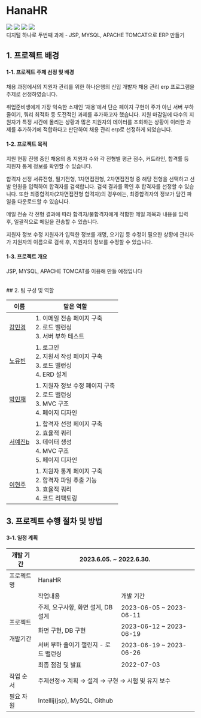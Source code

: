 # HanaHR
<img src="https://img.shields.io/badge/mysql-4479A1?style=for-the-badge&logo=mysql&logoColor=white"> <img src="https://img.shields.io/badge/apache tomcat-F8DC75?style=for-the-badge&logo=apachetomcat&logoColor=white"> <img src="https://img.shields.io/badge/github-181717?style=for-the-badge&logo=github&logoColor=white"> <img src="https://img.shields.io/badge/bootstrap-7952B3?style=for-the-badge&logo=bootstrap&logoColor=white"> 
<br />
디지털 하나로 두번째 과제 - JSP, MYSQL, APACHE TOMCAT으로 ERP 만들기

## 1. 프로젝트 배경

#### 1-1. 프로젝트 주제 선정 및 배경

채용 과정에서의 지원자 관리를 위한 하나은행의 신입 개발자 채용 관리 erp 프로그램을 주제로 선정하였습니다. 

취업준비생에게 가장 익숙한 소재인 ‘채용’에서 단순 페이지 구현이 주가 아닌 서버 부하 줄이기, 쿼리 최적화 등 도전적인 과제를 추가하고자 했습니다. 지원 마감일에 다수의 지원자가 특정 시간에 몰리는 상황과 많은 지원자의 데이터를 조회하는 상황이 이러한 과제를 추가하기에 적합하다고 판단하여 채용 관리 erp로 선정하게 되었습니다.


#### 1-2. 프로젝트 목적
지원 현황
진행 중인 채용의 총 지원자 수와 각 전형별 평균 점수,  커트라인, 합격률 등 지원자 통계 정보를 확인할 수 있습니다.

합격자 선정
서류전형, 필기전형, 1차면접전형, 2차면접전형 중 해당 전형을 선택하고 선발 인원을 입력하여 합격자를 검색합니다. 검색 결과를 확인 후 합격자를 선정할 수 있습니다. 또한 최종합격자(2차면접전형 합격자)의 경우에는, 최종합격자의 정보가 담긴 파일을 다운로드할 수 있습니다.

메일 전송
각 전형 결과에 따라 합격자/불합격자에게 적합한 메일 제목과 내용을 입력 후, 일괄적으로 메일을 전송할 수 있습니다.

지원자 정보 수정
지원자가 입력한 정보를 개명, 오기입 등 수정이 필요한 상황에 관리자가 지원자의 이름으로 검색 후, 지원자의 정보를 수정할 수 있습니다.


#### 1-3. 프로젝트 개요
JSP, MYSQL, APACHE TOMCAT를 이용해 만들 예정입니다

<br />
## 2. 팀 구성 및 역할

이름 | 맡은 역할
------------|------|
[강민경](https://github.com/LaNiMk) | 1. 이메일 전송 페이지 구축<br />2. 로드 밸런싱<br /> 3. 서버 부하 테스트 |
[노유빈](https://github.com/YOOBINNOH) | 1. 로그인 <br />2. 지원서 작성 페이지 구축<br />3. 로드 밸런싱<br />4. ERD 설계 |
[박민재](https://github.com/Cfctor9) | 1. 지원자 정보 수정 페이지 구축<br />2. 로드 밸런싱<br />3. MVC 구조<br />4. 페이지 디자인 |
[서예진b](https://github.com/YEJIN325) | 1. 합격자 선정 페이지 구축<br />2. 효율적 쿼리<br />3. 데이터 생성<br />4. MVC 구조<br />5. 페이지 디자인 |
[이현주](https://github.com/hhyunjooo) | 1. 지원자 통계 페이지 구축<br />2. 합격자 파일 추출 기능<br />3. 효율적 쿼리<br />4. 코드 리팩토링 |

## 3. 프로젝트 수행 절차 및 방법
#### 3-1. 일정 계획

<table>
    <thead>
    <tr>
        <th>개발 기간</th>
        <th colspan="2">2023.6.05. ~ 2022.6.30.</th>
    </tr>
    </thead>
    <tbody>
    <tr>
        <td>프로젝트명</td>
        <td colspan="2">HanaHR</td>
    </tr>
    <tr>
        <td rowspan="5">프로젝트<br><br>개발기간</td>
        <td>작업내용</td>
        <td>개발 기간</td>
    </tr>
    <tr>
        <td>주제, 요구사항, 화면 설계, DB 설계</td>
        <td>2023-06-05 ~ 2023-06-11</td>
    </tr>
    <tr>
        <td>화면 구현, DB 구현</td>
        <td>2023-06-12 ~ 2023-06-19</td>
    </tr>
    <tr>
        <td>서버 부하 줄이기 챌린지 - 로드 밸런싱</td>
        <td>2023-06-19 ~ 2023-06-26</td>
    </tr>
    <tr>
        <td>최종 점검 및 발표</td>
        <td>2022-07-03</td>
    </tr>
    <tr>
        <td>작업 순서</td>
        <td colspan="2">주제선정→ 계획 → 설계 → 구현 → 시험 및 유지 보수</td>
    </tr>
    <tr>
        <td>필요 자원</td>
        <td colspan="2">Intellij(jsp), MySQL, Github</td>
    </tr>
    </tbody>
</table>

<br />
